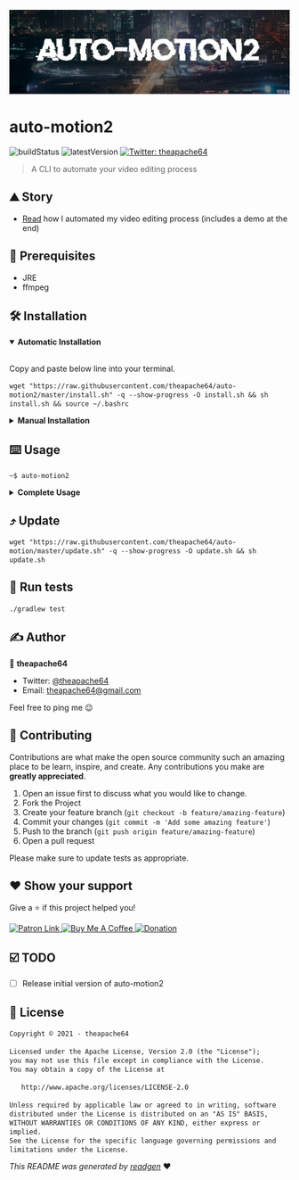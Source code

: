 ![](cover.jpeg)

# auto-motion2

![buildStatus](https://img.shields.io/github/workflow/status/theapache64/auto-motion2/Java%20CI%20with%20Gradle?style=plastic)
![latestVersion](https://img.shields.io/github/v/release/theapache64/auto-motion2)
<a href="https://twitter.com/theapache64" target="_blank">
<img alt="Twitter: theapache64" src="https://img.shields.io/twitter/follow/theapache64.svg?style=social" />
</a>

> A CLI to automate your video editing process

## ⛰️ Story

- [Read](https://dev.to/teamxenox/automotion-how-i-automated-my-video-editing-process-1i6c) how I automated my video editing process (includes a demo at the end)

## 🦿 Prerequisites

- JRE
- ffmpeg

## 🛠 Installation

<details open="open">
<summary><b>Automatic Installation</b></summary> <br/>

Copy and paste below line into your terminal.

```shell script
wget "https://raw.githubusercontent.com/theapache64/auto-motion2/master/install.sh" -q --show-progress -O install.sh && sh install.sh && source ~/.bashrc
```

</details>

<details>
<summary><b>Manual Installation</b></summary> <br/>

1. Download latest `jar`
   from [releases](https://github.com/theapache64/auto-motion2/releases/latest/download/auto-motion2.main.jar)
1. Run `java -jar auto-motion2.main.jar`

</details>

## ⌨️ Usage

```shell script
~$ auto-motion2
```

<details>
<summary><b>Complete Usage</b></summary> <br/>

```
usage: auto-motion2 -v input.mp4 [-H] -V <arg> [-BGM <arg>] [-ST <arg>]
       [-VL <arg>] [-MTL <arg>] [-TLS <arg>] [-ID <arg>] [-CR <arg>] [-WM
       <arg>] [-IT <arg>] [-CT <arg>] [-IST <arg>] [-CST <arg>] [-F <arg>]
       [-HL <arg>] [-WMC <arg>] [-WMS <arg>] [-WMBG <arg>] [-WMBGO <arg>]
       [-TFS <arg>] [-STFS <arg>] [-TC <arg>] [-STC <arg>] [-BG <arg>]
       [-RSRT <arg>] [-DSRT] [-RFMPG] [-sf] [-KS]
A tool to edit your lengthy screen records, automatically. Version :
v1.0.0-alpha01
 -H,--help                              To print help text
 -V,--video <arg>                       Video inputs (required at least
                                        one)
 -BGM,--background-music <arg>          Background music for timelapse.
                                        Default
                                        '/home/theapache64/Documents/proje
                                        cts/auto-motion/lab/lost_in_time.m
                                        p3'
 -ST,--sub-title <arg>                  Intro sub title
 -VL,--video-lang <arg>                 Video language. Default 'en'
 -MTL,--min-tl-src-len <arg>            Minimum timelapse source length
                                        (in seconds). Default '2.0'
 -TLS,--timelapse-speed <arg>           Timelapse speed (must be < 1). 0.5
                                        = 2x speed, 0.25 = 4x. Default
                                        '0.25'
 -ID,--intro-duration <arg>             Intro duration (in seconds).
                                        Default '3.0'
 -CR,--credits-duration <arg>           Credits duration (in seconds).
                                        Default '2'
 -WM,--watermark <arg>                  Watermark text. Default
                                        (theapache64) (active username)
 -IT,--intro-title <arg>                Intro title. Default (theapache64)
                                        (active username)
 -CT,--credits-title <arg>              Credits title. Default 'Thank
                                        You!'
 -IST,--intro-sub-title <arg>           Intro sub title. Default 'Mar 05
                                        2020' (current date)
 -CST,--credits-sub-title <arg>         Credits sub title. Default
                                        (theapache64) (active username)
 -F,--font <arg>                        Font file path. Default
                                        '/home/theapache64/Documents/proje
                                        cts/auto-motion/lab/komikax.ttf'
 -HL,--highlight <arg>                  Highlight of the video. Format
                                        'HH:mm:ss-ss' (from- to seconds).
                                        Eg:
                                        auto-motion -v input.mp4 -HL
                                        '00:01:00-5'
                                        Will highlight 5 seconds of clip
                                        from 00:01:00
 -WMC,--wm-color <arg>                  Watermark text color. Default
                                        'white'
 -WMS,--wm-size <arg>                   Watermark text size. Default '24'
 -WMBG,--wm-background-color <arg>      Watermark background color.
                                        Default 'black'
 -WMBGO,--wm-background-opacity <arg>   Watermark background opacity.
                                        Default '0.5'
 -TFS,--title-font-size <arg>           Title font size. Default '30'
 -STFS,--sub-title-font-size <arg>      Sub title font size. Default '15'
 -TC,--title-color <arg>                Title color. Default 'white'
 -STC,--sub-title-color <arg>           Sub title color. Default 'gray'
 -BG,--background-color <arg>           Background color. Default 'black'
 -RSRT,--raw-srt <arg>                  To cancel autosub usage and use
                                        passed SRT file for timelapse
                                        calculation
 -DSRT,--default-srt                    To cancel autosub usage and use
                                        default SRT of the input video
                                        file.
 -RFMPG,--raw-ffmpeg                    To use ffmpeg rather than ffpb
 -sf,--superfast                        To make the ffmpeg encodig preset
                                        to superfast
 -KS,--keep-sh                          To keep final shell script file
                                        (developer-option). Default false.
🎊 Happy automate!
```

</details>

## ⤴️ Update 

```shell script
wget "https://raw.githubusercontent.com/theapache64/auto-motion/master/update.sh" -q --show-progress -O update.sh && sh update.sh
```

## 🥼 Run tests

```shell script
./gradlew test
```


## ✍️ Author

👤 **theapache64**

* Twitter: <a href="https://twitter.com/theapache64" target="_blank">@theapache64</a>
* Email: theapache64@gmail.com

Feel free to ping me 😉

## 🤝 Contributing

Contributions are what make the open source community such an amazing place to be learn, inspire, and create. Any
contributions you make are **greatly appreciated**.

1. Open an issue first to discuss what you would like to change.
1. Fork the Project
1. Create your feature branch (`git checkout -b feature/amazing-feature`)
1. Commit your changes (`git commit -m 'Add some amazing feature'`)
1. Push to the branch (`git push origin feature/amazing-feature`)
1. Open a pull request

Please make sure to update tests as appropriate.

## ❤ Show your support

Give a ⭐️ if this project helped you!

<a href="https://www.patreon.com/theapache64">
  <img alt="Patron Link" src="https://c5.patreon.com/external/logo/become_a_patron_button@2x.png" width="160"/>
</a>

<a href="https://www.buymeacoffee.com/theapache64" target="_blank">
    <img src="https://cdn.buymeacoffee.com/buttons/v2/default-yellow.png" alt="Buy Me A Coffee" width="160">
</a>

<a href="https://www.paypal.me/theapache64" target="_blank">
    <img src="https://www.paypalobjects.com/en_US/i/btn/btn_donateCC_LG.gif" alt="Donation" width="160">
</a>

## ☑️ TODO

- [ ] Release initial version of auto-motion2

## 📝 License

```
Copyright © 2021 - theapache64

Licensed under the Apache License, Version 2.0 (the "License");
you may not use this file except in compliance with the License.
You may obtain a copy of the License at

   http://www.apache.org/licenses/LICENSE-2.0

Unless required by applicable law or agreed to in writing, software
distributed under the License is distributed on an "AS IS" BASIS,
WITHOUT WARRANTIES OR CONDITIONS OF ANY KIND, either express or implied.
See the License for the specific language governing permissions and
limitations under the License.
```

_This README was generated by [readgen](https://github.com/theapache64/readgen)_ ❤